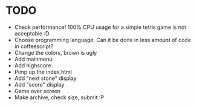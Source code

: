 # TODO

* Check performance! 100% CPU usage for a simple tetris game is not acceptable :D
* Choose programming language. Can it be done in less amount of code in
  coffeescript?
* Change the colors, brown is ugly
* Add mainmenu
* Add highscore
* Pimp up the index.html
* Add "next stone" display
* Add "score" display
* Game over screen
* Make archive, check size, submit :P
